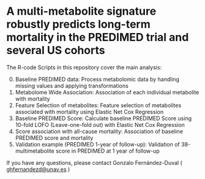# A multi-metabolite signature robustly predicts long-term mortality in the PREDIMED trial and several US cohorts

The R-code Scripts in this repository cover the main analysis:

0) Baseline PREDIMED data: Process metabolomic data by handling missing values and applying transformations
1) Metabolome Wide Association: Association of each individual metabolite with mortality
2) Feature Selection of metabolites: Feature selection of metabolites associated with mortality using Elastic Net Cox Regression
3) Baseline PREDIMED Score: Calculate baseline PREDIMED Score using 10-fold LOFO (Leave-one-fold out) with Elastic Net Cox Regression
4) Score association with all-cause mortality: Association of baseline PREDIMED score and mortality
5) Validation example (PREDIMED 1-year of follow-up): Validation of 38-multimetabolite score in PREDIMED at 1 year of follow-up

If you have any questions, please contact Gonzalo Fernández-Duval ( ghfernandezd@unav.es )
